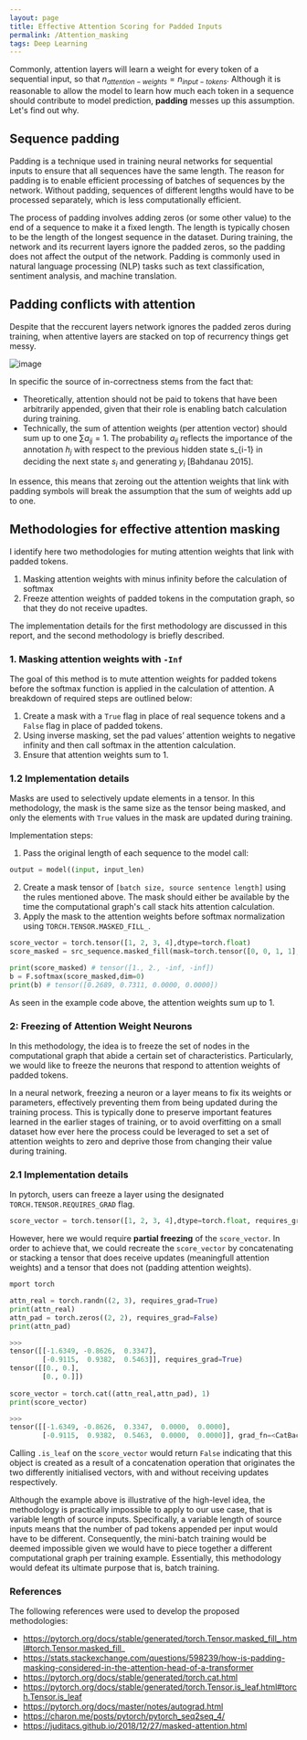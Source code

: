 ```yaml
---
layout: page
title: Effective Attention Scoring for Padded Inputs
permalink: /Attention_masking
tags: Deep Learning
---
```


Commonly, attention layers will learn a weight for every token of a sequential input, so that $n_{attention-weights} = n_{input-tokens}$. Although it is reasonable to allow the model to learn how much each token in a sequence should contribute to model prediction, __padding__ messes up this assumption. Let's find out why.

## Sequence padding

Padding is a technique used in training neural networks for sequential inputs to ensure that all sequences have the same length. The reason for padding is to enable efficient processing of batches of sequences by the network. Without padding, sequences of different lengths would have to be processed separately, which is less computationally efficient.

The process of padding involves adding zeros (or some other value) to the end of a sequence to make it a fixed length. The length is typically chosen to be the length of the longest sequence in the dataset. During training, the network and its recurrent layers ignore the padded zeros, so the padding does not affect the output of the network. Padding is commonly used in natural language processing (NLP) tasks such as text classification, sentiment analysis, and machine translation.

## Padding conflicts with attention

Despite that the reccurent layers network ignores the padded zeros during training, when attentive layers are stacked on top of recurrency things get messy. 

![image](https://user-images.githubusercontent.com/429321/220701296-7a0d50e7-5540-41d6-a766-bb9ce347f895.png)

In specific the source of in-correctness stems from the fact that:
- Theoretically, attention should not be paid to tokens that have been arbitrarily appended, given that their role is enabling batch calculation during training.
- Technically, the sum of attention weights (per attention vector) should sum up to one $\sum{a_{ij}} = 1$. The probability $a_{ij}$ reflects the importance of the annotation $h_j$ with respect to the previous hidden state s_{i-1} in deciding the next state $s_i$ and generating $y_i$ [Bahdanau 2015]. 

In essence, this means that zeroing out the attention weights that link with padding symbols will break the assumption that the sum of weights add up to one.

## Methodologies for effective attention masking

I identify here two methodologies for muting attention weights that link with padded tokens.

1. Masking attention weights with minus infinity before the calculation of softmax
2. Freeze attention weights of padded tokens in the computation graph, so that they do not receive upadtes.

The implementation details for the first methodology are discussed in this report, and the second methodology is briefly described.

### 1. Masking attention weights with `-Inf`

The goal of this method is to mute attention weights for padded tokens before the softmax function is applied in the calculation of attention. A breakdown of required steps are outlined below:

1.	Create a mask with a `True` flag in place of real sequence tokens and a `False` flag in place of padded tokens.
2.	Using inverse masking, set the pad values’ attention weights to negative infinity and then call softmax in the attention calculation. 
3.	Ensure that attention weights sum to 1.

### 1.2 Implementation details

Masks are used to selectively update elements in a tensor. In this methodology, the mask is the same size as the tensor being masked, and only the elements with `True` values in the mask are updated during training.

Implementation steps:
1. Pass the original length of each sequence to the model call:
  ```python
  output = model((input, input_len)
  ```
2. Create a mask tensor of `[batch size, source sentence length]` using the rules mentioned above. The mask should either be available by the time the computational graph's call stack hits attention calculation.
4. Apply the mask to the attention weights before softmax normalization using `TORCH.TENSOR.MASKED_FILL_`.

```python
score_vector = torch.tensor([1, 2, 3, 4],dtype=torch.float)
score_masked = src_sequence.masked_fill(mask=torch.tensor([0, 0, 1, 1],dtype=torch.bool), value=-np.inf)

print(score_masked) # tensor([1., 2., -inf, -inf])
b = F.softmax(score_masked,dim=0)
print(b) # tensor([0.2689, 0.7311, 0.0000, 0.0000])
```
As seen in the example code above, the attention weights sum up to $1$. 

### 2: Freezing of Attention Weight Neurons 

In this methodology, the idea is to freeze the set of nodes in the computational graph that abide a certain set of characteristics. Particularly, we would like to freeze the neurons that respond to attention weights of padded tokens.

In a neural network, freezing a neuron or a layer means to fix its weights or parameters, effectively preventing them from being updated during the training process. This is typically done to preserve important features learned in the earlier stages of training, or to avoid overfitting on a small dataset how ever here the process could be leveraged to set a set of attention weights to zero and deprive those from changing their value during training.

### 2.1 Implementation details

In pytorch, users can freeze a layer using the designated `TORCH.TENSOR.REQUIRES_GRAD` flag.

```python
score_vector = torch.tensor([1, 2, 3, 4],dtype=torch.float, requires_grad=True)
```

However, here we would require __partial freezing__ of the `score_vector`. In order to achieve that, we could recreate the `score_vector` by concatenating or stacking a tensor that does receive updates (meaningfull attention weights) and a tensor that does not (padding attention weights).

```python
mport torch 

attn_real = torch.randn((2, 3), requires_grad=True)
print(attn_real)
attn_pad = torch.zeros((2, 2), requires_grad=False)
print(attn_pad)

>>>
tensor([[-1.6349, -0.8626,  0.3347],
        [-0.9115,  0.9382,  0.5463]], requires_grad=True)
tensor([[0., 0.],
        [0., 0.]])
        
score_vector = torch.cat((attn_real,attn_pad), 1)
print(score_vector)

>>>
tensor([[-1.6349, -0.8626,  0.3347,  0.0000,  0.0000],
        [-0.9115,  0.9382,  0.5463,  0.0000,  0.0000]], grad_fn=<CatBackward0>)
```

Calling `.is_leaf` on the `score_vector` would return `False` indicating that this object is created as a result of a concatenation operation that originates the two differently initialised vectors, with and without receiving updates respectively.

Although the example above is illustrative of the high-level idea, the methodology is practically impossible to apply to our use case, that is variable length of source inputs. Specifically, a variable length of source inputs means that the number of pad tokens appended per input would have to be different. Consequently, the mini-batch training would be deemed impossible given we would have to piece together a different computational graph per training example. Essentially, this methodology would defeat its ultimate purpose that is, batch training.

### References

The following references were used to develop the proposed methodologies:

- https://pytorch.org/docs/stable/generated/torch.Tensor.masked_fill_.html#torch.Tensor.masked_fill_
- https://stats.stackexchange.com/questions/598239/how-is-padding-masking-considered-in-the-attention-head-of-a-transformer
- https://pytorch.org/docs/stable/generated/torch.cat.html
- https://pytorch.org/docs/stable/generated/torch.Tensor.is_leaf.html#torch.Tensor.is_leaf
- https://pytorch.org/docs/master/notes/autograd.html
- https://charon.me/posts/pytorch/pytorch_seq2seq_4/
- https://juditacs.github.io/2018/12/27/masked-attention.html


